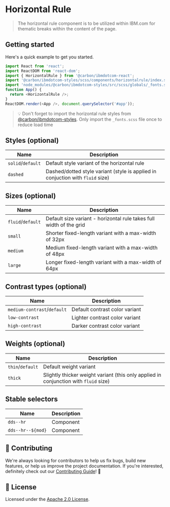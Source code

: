 # Horizontal Rule

> The horizontal rule component is to be utilized within IBM.com for thematic
> breaks within the content of the page.

## Getting started

Here's a quick example to get you started.

```javascript
import React from 'react';
import ReactDOM from 'react-dom';
import { HorizontalRule } from '@carbon/ibmdotcom-react';
import '@carbon/ibmdotcom-styles/scss/components/horizontalrule/index.scss';
import 'node_modules/@carbon/ibmdotcom-styles/src/scss/globals/_fonts.scss';
function App() {
  return <HorizontalRule />;
}
ReactDOM.render(<App />, document.querySelector('#app'));
```

> 💡 Don't forget to import the horizontal rule styles from
> [@carbon/ibmdotcom-styles](https://github.com/carbon-design-system/ibm-dotcom-library/blob/master/packages/styles).
> Only import the `_fonts.scss` file once to reduce load time

## Styles (optional)

| Name              | Description                                                                    |
| ----------------- | ------------------------------------------------------------------------------ |
| `solid`/`default` | Default style variant of the horizontal rule                                   |
| `dashed`          | Dashed/dotted style variant (style is applied in conjuction with `fluid` size) |

## Sizes (optional)

| Name              | Description                                                         |
| ----------------- | ------------------------------------------------------------------- |
| `fluid`/`default` | Default size variant - horizontal rule takes full width of the grid |
| `small`           | Shorter fixed-length variant with a max-width of 32px               |
| `medium`          | Medium fixed-length variant with a max-width of 48px                |
| `large`           | Longer fixed-length variant with a max-width of 64px                |

## Contrast types (optional)

| Name                        | Description                    |
| --------------------------- | ------------------------------ |
| `medium-contrast`/`default` | Default contrast color variant |
| `low-contrast`              | Lighter contrast color variant |
| `high-contrast`             | Darker contrast color variant  |

## Weights (optional)

| Name             | Description                                                                          |
| ---------------- | ------------------------------------------------------------------------------------ |
| `thin`/`default` | Default weight variant                                                               |
| `thick`          | Slightly thicker weight variant (this only applied in conjunction with `fluid` size) |

## Stable selectors

| Name              | Description |
| ----------------- | ----------- |
| `dds--hr`         | Component   |
| `dds--hr--${mod}` | Component   |

## 🙌 Contributing

We're always looking for contributors to help us fix bugs, build new features,
or help us improve the project documentation. If you're interested, definitely
check out our
[Contributing Guide](https://github.com/carbon-design-system/ibm-dotcom-library/blob/master/.github/CONTRIBUTING.md)!
👀

## 📝 License

Licensed under the
[Apache 2.0 License](https://github.com/carbon-design-system/ibm-dotcom-library/blob/master/LICENSE).
